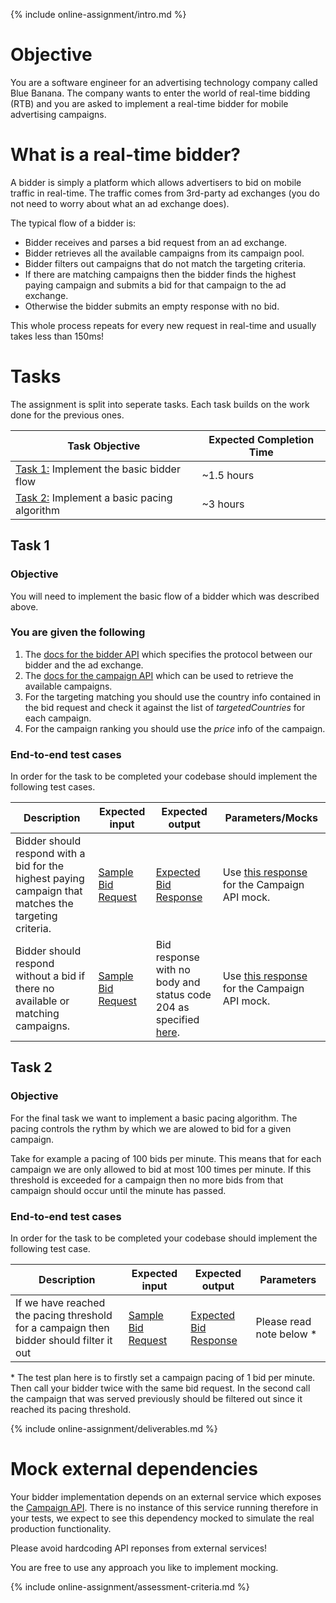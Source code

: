 {% include online-assignment/intro.md %}

# Objective

You are a software engineer for an advertising technology company called Blue Banana. The company wants to enter the world of real-time bidding (RTB) and you are asked to implement a real-time bidder for mobile advertising campaigns.

# What is a real-time bidder?

A bidder is simply a platform which allows advertisers to bid on mobile traffic in real-time. The traffic comes from 3rd-party ad exchanges (you do not need to worry about what an ad exchange does).

The typical flow of a bidder is:

- Bidder receives and parses a bid request from an ad exchange.
- Bidder retrieves all the available campaigns from its campaign pool.
- Bidder filters out campaigns that do not match the targeting criteria.
- If there are matching campaigns then the bidder finds the highest paying campaign and submits a bid for that campaign to the ad exchange. 
- Otherwise the bidder submits an empty response with no bid.

This whole process repeats for every new request in real-time and usually takes less than 150ms!

# Tasks

The assignment is split into seperate tasks. Each task builds on the work done for the previous ones. 

| Task Objective | Expected Completion Time |
|---|---|
| [Task 1:](#task-1) Implement the basic bidder flow | ~1.5 hours |
| [Task 2:](#task-2) Implement a basic pacing algorithm | ~3 hours |

## Task 1

### Objective

You will need to implement the basic flow of a bidder which was described above.

### You are given the following

1. The [docs for the bidder API](http://docs.bidderapi.apiary.io/) which specifies the protocol between our bidder and the ad exchange.
2. The [docs for the campaign API](http://docs.campaignapi9.apiary.io/) which can be used to retrieve the available campaigns.
3. For the targeting matching you should use the country info contained in the bid request and check it against the list of *targetedCountries* for each campaign.
4. For the campaign ranking you should use the *price* info of the campaign.

### End-to-end test cases

In order for the task to be completed your codebase should implement the following test cases. 

| Description | Expected input | Expected output | Parameters/Mocks |
|---|---|---|---|
| Bidder should respond with a bid for the highest paying campaign that matches the targeting criteria. | [Sample Bid Request](test-cases/test-case-1-input.json) | [Expected Bid Response](test-cases/output.json) | Use [this response](test-cases/mock-campaign-api-response.json) for the Campaign API mock. | 
| Bidder should respond without a bid if there no available or matching campaigns. | [Sample Bid Request](test-cases/test-case-2-input.json) | Bid response with no body and status code 204 as specified [here](http://docs.bidderapi.apiary.io/#reference/0/ask-bidder-to-submit-a-bid/bid-response-without-a-bid). | Use [this response](test-cases/mock-campaign-api-response.json) for the Campaign API mock. |

## Task 2

### Objective

For the final task we want to implement a basic pacing algorithm. The pacing controls the rythm by which we are alowed to bid for a given campaign. 

Take for example a pacing of 100 bids per minute. This means that for each campaign we are only allowed to bid at most 100 times per minute. If this threshold is exceeded for a campaign then no more bids from that campaign should occur until the minute has passed.

### End-to-end test cases

In order for the task to be completed your codebase should implement the following test case.

| Description | Expected input | Expected output | Parameters |
|---|---|---|---|
| If we have reached the pacing threshold for a campaign then bidder should filter it out | [Sample Bid Request](test-cases/test-case-1-input.json) | [Expected Bid Response](test-cases/test-case-3-output.json) | Please read note below * |

\* The test plan here is to firstly set a campaign pacing of 1 bid per minute. Then call your bidder twice with the same bid request. In the second call the campaign that was served previously should be filtered out since it reached its pacing threshold.

{% include online-assignment/deliverables.md %}

# Mock external dependencies

Your bidder implementation depends on an external service which exposes the [Campaign API](http://docs.campaignapi9.apiary.io/#). There is no instance of this service running therefore in your tests, we expect to see this dependency mocked to simulate the real production functionality.

Please avoid hardcoding API reponses from external services!

You are free to use any approach you like to implement mocking.

{% include online-assignment/assessment-criteria.md %}